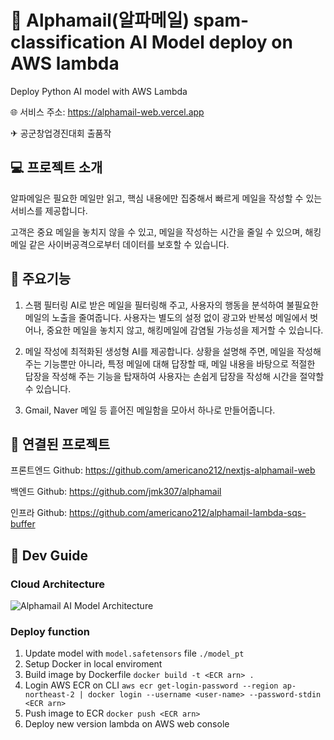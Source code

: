 # 📧 Alphamail(알파메일) spam-classification AI Model deploy on AWS lambda
Deploy Python AI model with AWS Lambda

🌐 서비스 주소: https://alphamail-web.vercel.app

✈ 공군창업경진대회 출품작

## 💻 프로젝트 소개
알파메일은 필요한 메일만 읽고, 핵심 내용에만 집중해서 빠르게 메일을 작성할 수 있는
서비스를 제공합니다.

고객은 중요 메일을 놓치지 않을 수 있고, 메일을 작성하는 시간을 줄일 수 있으며,
해킹메일 같은 사이버공격으로부터 데이터를 보호할 수 있습니다.

## 🔧 주요기능
1. 스팸 필터링 AI로 받은 메일을 필터링해 주고, 사용자의 행동을 분석하여 불필요한
메일의 노출을 줄여줍니다. 사용자는 별도의 설정 없이 광고와 반복성 메일에서
벗어나, 중요한 메일을 놓치지 않고, 해킹메일에 감염될 가능성을 제거할 수
있습니다.

2. 메일 작성에 최적화된 생성형 AI를 제공합니다. 상황을 설명해 주면, 메일을 작성해
주는 기능뿐만 아니라, 특정 메일에 대해 답장할 때, 메일 내용을 바탕으로 적절한
답장을 작성해 주는 기능을 탑재하여 사용자는 손쉽게 답장을 작성해 시간을 절약할
수 있습니다.

3. Gmail, Naver 메일 등 흩어진 메일함을 모아서 하나로 만들어줍니다.

## 🔗 연결된 프로젝트
프론트엔드 Github: https://github.com/americano212/nextjs-alphamail-web

백엔드 Github: https://github.com/jmk307/alphamail

인프라 Github: https://github.com/americano212/alphamail-lambda-sqs-buffer

## 🔨 Dev Guide
### Cloud Architecture
![Alphamail AI Model Architecture](https://github.com/user-attachments/assets/331939bb-79fc-45ec-91d7-c8165c058a21)

### Deploy function
1. Update model with `model.safetensors` file `./model_pt`
2. Setup Docker in local enviroment
3. Build image by Dockerfile `docker build -t <ECR arn> .`
4. Login AWS ECR on CLI `aws ecr get-login-password --region ap-northeast-2 | docker login --username <user-name> --password-stdin <ECR arn>`
5. Push image to ECR `docker push <ECR arn>`
6. Deploy new version lambda on AWS web console
